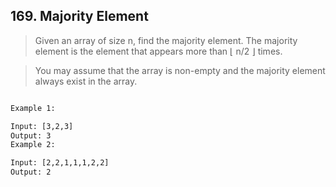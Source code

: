 ## 169. Majority Element

> Given an array of size n, find the majority element. 
> The majority element is the element that appears more than ⌊ n/2 ⌋ times.

> You may assume that the array is non-empty and the majority element
>  always exist in the array.


```html

Example 1:

Input: [3,2,3]
Output: 3
Example 2:

Input: [2,2,1,1,1,2,2]
Output: 2


```

